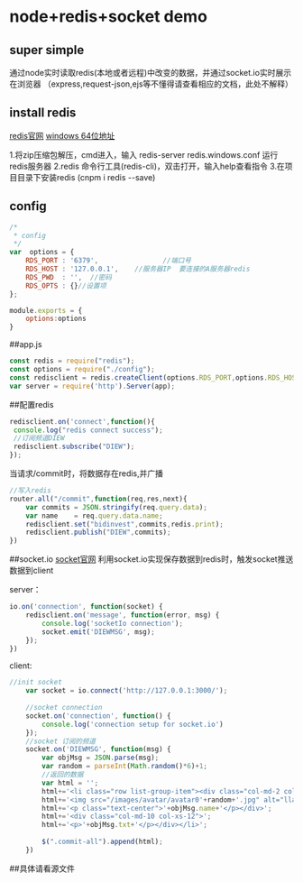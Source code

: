 # node+redis+socket demo

## super simple 

通过node实时读取redis(本地或者远程)中改变的数据，并通过socket.io实时展示在浏览器
（express,request-json,ejs等不懂得请查看相应的文档，此处不解释）
## install redis

[redis官网](https://redis.io "redis官网")
[windows 64位地址](https://github.com/MSOpenTech/redis/releases "windows 64位地址")

1.将zip压缩包解压，cmd进入，输入 redis-server redis.windows.conf  运行redis服务器
2.redis 命令行工具(redis-cli)，双击打开，输入help查看指令
3.在项目目录下安装redis (cnpm i redis --save)

## config

```js
/*
 * config
 */
var  options = {
	RDS_PORT : '6379',                //端口号
    RDS_HOST : '127.0.0.1',    //服务器IP  要连接的A服务器redis   
    RDS_PWD  : '',  //密码   
    RDS_OPTS : {}//设置项
};

module.exports = {
	options:options
}
```
##app.js

```js
const redis = require("redis");
const options = require("./config");
const redisclient = redis.createClient(options.RDS_PORT,options.RDS_HOST,options.RDS_OPTS);
var server = require('http').Server(app);
```

##配置redis
```js
redisclient.on('connect',function(){
 console.log("redis connect success");
 //订阅频道DIEW
 redisclient.subscribe("DIEW");
});
```
当请求/commit时，将数据存在redis,并广播

```js
//写入redis
router.all("/commit",function(req,res,next){
	var commits = JSON.stringify(req.query.data);
	var name    = req.query.data.name;
	redisclient.set("bidinvest",commits,redis.print);
	redisclient.publish("DIEW",commits);
})
```
##socket.io
[socket官网](https://socket.io "socket官网")
利用socket.io实现保存数据到redis时，触发socket推送数据到client

server：

```js
io.on('connection', function(socket) {
	redisclient.on('message', function(error, msg) {
        console.log('socketIo connection');
        socket.emit('DIEWMSG', msg);        
    });
})
```
client:
```js
//init socket
	var socket = io.connect('http://127.0.0.1:3000/');
	
	//socket connection
    socket.on('connection', function() {
        console.log('connection setup for socket.io')
    });
    //socket 订阅的频道
    socket.on('DIEWMSG', function(msg) {
    	var objMsg = JSON.parse(msg);
    	var random = parseInt(Math.random()*6)+1;
        //返回的数据
        var html = '';
        html+='<li class="row list-group-item"><div class="col-md-2 col-xs-12">';
        html+='<img src="/images/avatar/avatar0'+random+'.jpg" alt="llalalalla" class="img-thumbnail text-center avatar">';
        html+='<p class="text-center">'+objMsg.name+'</p></div>';
        html+='<div class="col-md-10 col-xs-12">';
        html+='<p>'+objMsg.txt+'</p></div></li>';
        
        $(".commit-all").append(html);
    })
```
##具体请看源文件
